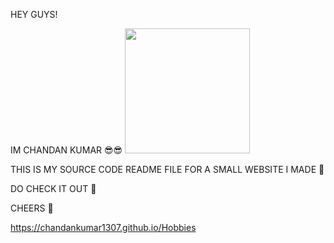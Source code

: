 HEY GUYS! 


IM CHANDAN KUMAR 😎😎
<img src="https://media2.giphy.com/media/lOgu1OnjYF2GHBfRU4/giphy.gif?cid=ecf05e47ba0peevq72j1m61fgwwg5hja4dfpt6ktrgmslwo1&rid=giphy.gif" width="200" height="200" />



THIS IS MY SOURCE CODE README FILE FOR A SMALL WEBSITE I MADE 🎉


DO CHECK IT OUT 🐧

CHEERS 🍻

https://chandankumar1307.github.io/Hobbies
